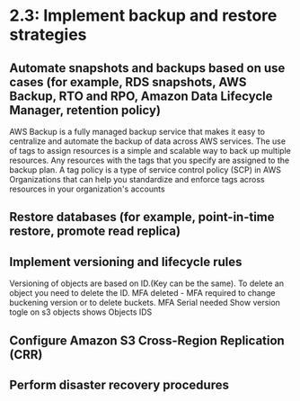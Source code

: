 # 2.3: Implement backup and restore strategies

## Automate snapshots and backups based on use cases (for example, RDS snapshots, AWS Backup, RTO and RPO, Amazon Data Lifecycle Manager, retention policy)

AWS Backup is a fully managed backup service that makes it easy to centralize and automate the backup of data across AWS services. The use of tags to assign resources is a simple and scalable way to back up multiple resources. Any resources with the tags that you specify are assigned to the backup plan. A tag policy is a type of service control policy (SCP) in AWS Organizations that can help you standardize and enforce tags across resources in your organization's accounts

## Restore databases (for example, point-in-time restore, promote read replica)

## Implement versioning and lifecycle rules

Versioning of objects are based on ID.(Key can be the same). To delete an object you need to delete the ID.
MFA deleted - MFA required to change buckening version or to delete buckets. MFA Serial needed 
Show version togle on s3 objects shows Objects IDS

## Configure Amazon S3 Cross-Region Replication (CRR)

## Perform disaster recovery procedures
